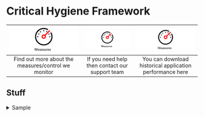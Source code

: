 # Critical Hygiene Framework

|<a href="assist/"><img src="Guage.svg" alt="drawing"></a>| <a href="other/"><img src="Guage.svg" alt="drawing"></a> | <img src="Guage.svg" alt="drawing"> | 
| :---:  | :---: | :---: |
|Find out more about the measures/control we monitor|If you need help then contact our support team|You can download historical application performance here|

## Stuff

<details><summary>Sample</summary>

  ### Heading
  The dashboard can be accessed via
  <br>
  [Some Link](https://google.com)
  <br>
  More text **important**
  ### ANother heading
</details>
